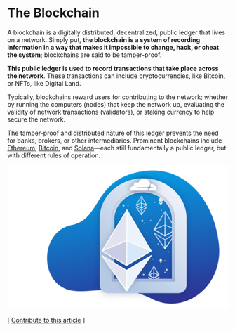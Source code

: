 # The Blockchain

A blockchain is a digitally distributed, decentralized, public ledger that lives on a network. Simply put, **the blockchain is a system of recording information in a way that makes it impossible to change, hack, or cheat the system**; blockchains are said to be tamper-proof.

**This public ledger is used to record transactions that take place across the network**. These transactions can include cryptocurrencies, like Bitcoin, or NFTs, like Digital Land.

Typically, blockchains reward users for contributing to the network; whether by running the computers (nodes) that keep the network up, evaluating the validity of network transactions (validators), or staking currency to help secure the network.

The tamper-proof and distributed nature of this ledger prevents the need for banks, brokers, or other intermediaries. Prominent blockchains include [Ethereum](https://ethereum.org/en/), [Bitcoin](https://bitcoin.org/en/), and [Solana](https://solana.com)—each still fundamentally a public ledger, but with different rules of operation.

![](<../../.gitbook/assets/image (4) (1) (1).png>)



\[ [Contribute to this article](https://github.com/the-metaverse/public-wiki) ]
